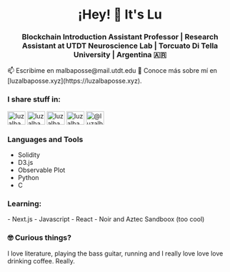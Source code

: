 <h1 align="center">¡Hey! 👋 It's Lu</h1>
<h3 align="center">Blockchain Introduction Assistant Professor | Research Assistant at UTDT Neuroscience Lab | Torcuato Di Tella University | Argentina 🇦🇷</h3>
📫 Escribime en malbaposse@mail.utdt.edu
📄 Conoce más sobre mí en [luzalbaposse.xyz](https://luzalbaposse.xyz).

<h3 align="left">I share stuff in:</h3>
<p align="left">
<a href="https://twitter.com/luzalbaposse" target="blank"><img align="center" src="https://raw.githubusercontent.com/rahuldkjain/github-profile-readme-generator/master/src/images/icons/Social/twitter.svg" alt="luzalbaposse" height="30" width="40" /></a>
<a href="https://linkedin.com/in/luzalbaposse" target="blank"><img align="center" src="https://raw.githubusercontent.com/rahuldkjain/github-profile-readme-generator/master/src/images/icons/Social/linked-in-alt.svg" alt="luzalbaposse" height="30" width="40" /></a>
<a href="https://instagram.com/luzalbaposse" target="blank"><img align="center" src="https://raw.githubusercontent.com/rahuldkjain/github-profile-readme-generator/master/src/images/icons/Social/instagram.svg" alt="luzalbaposse" height="30" width="40" /></a>
<a href="https://www.behance.net/luzalbaposse" target="blank"><img align="center" src="https://raw.githubusercontent.com/rahuldkjain/github-profile-readme-generator/master/src/images/icons/Social/behance.svg" alt="luzalbaposse" height="30" width="40" /></a>
<a href="https://medium.com/@luzalbaposse" target="blank"><img align="center" src="https://raw.githubusercontent.com/rahuldkjain/github-profile-readme-generator/master/src/images/icons/Social/medium.svg" alt="@luzalbaposse" height="30" width="40" /></a>
</p>

<h3 align="left">Languages and Tools</h3>

- Solidity 
- D3.js
- Observable Plot
- Python
- C

<h3 align="left">Learning:</h3>
- Next.js
- Javascript
- React
- Noir and Aztec Sandboox (too cool)

<h3 align="left">🤓 Curious things?
</h3>
I love literature, playing the bass guitar, running and I really love love love drinking coffee. Really.
